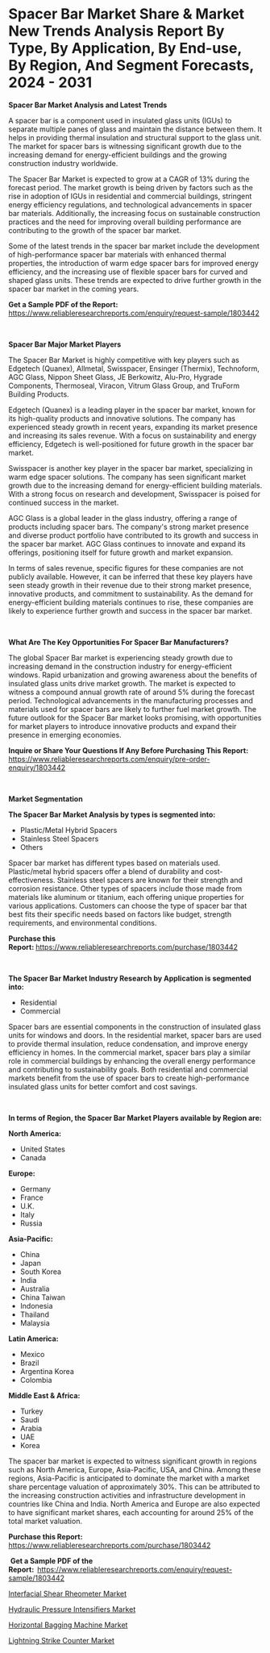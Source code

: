 <p><h1>Spacer Bar Market Share & Market New Trends Analysis Report By Type, By Application, By End-use, By Region, And Segment Forecasts, 2024 - 2031</h1></p><p><strong>Spacer Bar Market Analysis and Latest Trends</strong></p>
<p><p>A spacer bar is a component used in insulated glass units (IGUs) to separate multiple panes of glass and maintain the distance between them. It helps in providing thermal insulation and structural support to the glass unit. The market for spacer bars is witnessing significant growth due to the increasing demand for energy-efficient buildings and the growing construction industry worldwide.</p><p>The Spacer Bar Market is expected to grow at a CAGR of 13% during the forecast period. The market growth is being driven by factors such as the rise in adoption of IGUs in residential and commercial buildings, stringent energy efficiency regulations, and technological advancements in spacer bar materials. Additionally, the increasing focus on sustainable construction practices and the need for improving overall building performance are contributing to the growth of the spacer bar market.</p><p>Some of the latest trends in the spacer bar market include the development of high-performance spacer bar materials with enhanced thermal properties, the introduction of warm edge spacer bars for improved energy efficiency, and the increasing use of flexible spacer bars for curved and shaped glass units. These trends are expected to drive further growth in the spacer bar market in the coming years.</p></p>
<p><strong>Get a Sample PDF of the Report:&nbsp;</strong> <a href="https://www.reliableresearchreports.com/enquiry/request-sample/1803442">https://www.reliableresearchreports.com/enquiry/request-sample/1803442</a></p>
<p>&nbsp;</p>
<p><strong>Spacer Bar Major Market Players</strong></p>
<p><p>The Spacer Bar Market is highly competitive with key players such as Edgetech (Quanex), Allmetal, Swisspacer, Ensinger (Thermix), Technoform, AGC Glass, Nippon Sheet Glass, JE Berkowitz, Alu-Pro, Hygrade Components, Thermoseal, Viracon, Vitrum Glass Group, and TruForm Building Products.</p><p>Edgetech (Quanex) is a leading player in the spacer bar market, known for its high-quality products and innovative solutions. The company has experienced steady growth in recent years, expanding its market presence and increasing its sales revenue. With a focus on sustainability and energy efficiency, Edgetech is well-positioned for future growth in the spacer bar market.</p><p>Swisspacer is another key player in the spacer bar market, specializing in warm edge spacer solutions. The company has seen significant market growth due to the increasing demand for energy-efficient building materials. With a strong focus on research and development, Swisspacer is poised for continued success in the market.</p><p>AGC Glass is a global leader in the glass industry, offering a range of products including spacer bars. The company's strong market presence and diverse product portfolio have contributed to its growth and success in the spacer bar market. AGC Glass continues to innovate and expand its offerings, positioning itself for future growth and market expansion.</p><p>In terms of sales revenue, specific figures for these companies are not publicly available. However, it can be inferred that these key players have seen steady growth in their revenue due to their strong market presence, innovative products, and commitment to sustainability. As the demand for energy-efficient building materials continues to rise, these companies are likely to experience further growth and success in the spacer bar market.</p></p>
<p>&nbsp;</p>
<p><strong>What Are The Key Opportunities For Spacer Bar Manufacturers?</strong></p>
<p><p>The global Spacer Bar market is experiencing steady growth due to increasing demand in the construction industry for energy-efficient windows. Rapid urbanization and growing awareness about the benefits of insulated glass units drive market growth. The market is expected to witness a compound annual growth rate of around 5% during the forecast period. Technological advancements in the manufacturing processes and materials used for spacer bars are likely to further fuel market growth. The future outlook for the Spacer Bar market looks promising, with opportunities for market players to introduce innovative products and expand their presence in emerging economies.</p></p>
<p><strong>Inquire or Share Your Questions If Any Before Purchasing This Report:</strong> <a href="https://www.reliableresearchreports.com/enquiry/pre-order-enquiry/1803442">https://www.reliableresearchreports.com/enquiry/pre-order-enquiry/1803442</a></p>
<p>&nbsp;</p>
<p><strong>Market Segmentation</strong></p>
<p><strong>The Spacer Bar Market Analysis by types is segmented into:</strong></p>
<p><ul><li>Plastic/Metal Hybrid Spacers</li><li>Stainless Steel Spacers</li><li>Others</li></ul></p>
<p><p>Spacer bar market has different types based on materials used. Plastic/metal hybrid spacers offer a blend of durability and cost-effectiveness. Stainless steel spacers are known for their strength and corrosion resistance. Other types of spacers include those made from materials like aluminum or titanium, each offering unique properties for various applications. Customers can choose the type of spacer bar that best fits their specific needs based on factors like budget, strength requirements, and environmental conditions.</p></p>
<p><strong>Purchase this Report:&nbsp;</strong><a href="https://www.reliableresearchreports.com/purchase/1803442">https://www.reliableresearchreports.com/purchase/1803442</a></p>
<p>&nbsp;</p>
<p><strong>The Spacer Bar Market Industry Research by Application is segmented into:</strong></p>
<p><ul><li>Residential</li><li>Commercial</li></ul></p>
<p><p>Spacer bars are essential components in the construction of insulated glass units for windows and doors. In the residential market, spacer bars are used to provide thermal insulation, reduce condensation, and improve energy efficiency in homes. In the commercial market, spacer bars play a similar role in commercial buildings by enhancing the overall energy performance and contributing to sustainability goals. Both residential and commercial markets benefit from the use of spacer bars to create high-performance insulated glass units for better comfort and cost savings.</p></p>
<p>&nbsp;</p>
<p><strong>In terms of Region, the Spacer Bar Market Players available by Region are:</strong></p>
<p>
    <p> <strong> North America: </strong>
        <ul>
            <li>United States</li>
            <li>Canada</li>
        </ul>
        </p> 
    <p> <strong> Europe: </strong>
        <ul>
            <li>Germany</li>
            <li>France</li>
            <li>U.K.</li>
            <li>Italy</li>
            <li>Russia</li>
        </ul>
        </p> 
    <p> <strong> Asia-Pacific: </strong>
        <ul>
            <li>China</li>
            <li>Japan</li>
            <li>South Korea</li>
            <li>India</li>
            <li>Australia</li>
            <li>China Taiwan</li>
            <li>Indonesia</li>
            <li>Thailand</li>
            <li>Malaysia</li>
        </ul>
        </p> 
    <p> <strong> Latin America: </strong>
        <ul>
            <li>Mexico</li>
            <li>Brazil</li>
            <li>Argentina Korea</li>
            <li>Colombia</li>
        </ul>
        </p> 
    <p> <strong> Middle East & Africa: </strong>
        <ul>
            <li>Turkey</li>
            <li>Saudi</li>
            <li>Arabia</li>
            <li>UAE</li>
            <li>Korea</li>
        </ul>
    </p>
    </p>
<p><p>The spacer bar market is expected to witness significant growth in regions such as North America, Europe, Asia-Pacific, USA, and China. Among these regions, Asia-Pacific is anticipated to dominate the market with a market share percentage valuation of approximately 30%. This can be attributed to the increasing construction activities and infrastructure development in countries like China and India. North America and Europe are also expected to have significant market shares, each accounting for around 25% of the total market valuation.</p></p>
<p><strong>Purchase this Report: </strong><a href="https://www.reliableresearchreports.com/purchase/1803442">https://www.reliableresearchreports.com/purchase/1803442</a></p>
<p>&nbsp;<strong>Get a Sample PDF of the Report:&nbsp;&nbsp;</strong><a href="https://www.reliableresearchreports.com/enquiry/request-sample/1803442">https://www.reliableresearchreports.com/enquiry/request-sample/1803442</a></p>
<p><strong></strong></p>
<p><p><a href="https://military-diascia-e68.notion.site/Global-Interfacial-Shear-Rheometer-Market-by-Types-Applications-and-Major-Players-with-Regional-G-5fd4c98b5b794e9885008357540e2ccc">Interfacial Shear Rheometer Market</a></p><p><a href="https://view.publitas.com/reportprime-1/decoding-the-hydraulic-pressure-intensifiers-market-a-deep-dive-into-the-latest-market-trends-market-segmentation-and-competitive-analysis/">Hydraulic Pressure Intensifiers Market</a></p><p><a href="https://view.publitas.com/reportprime-1/horizontal-bagging-machine-market-size-market-trends-and-growth-outlook-forecasted-for-period-from-2024-to-2031/">Horizontal Bagging Machine Market</a></p><p><a href="https://view.publitas.com/reportprime-1/lightning-strike-counter-market-analysis-examines-its-scope-on-growth-opportunities-and-forecasted-trends-spanning-from-2024-to-2031/">Lightning Strike Counter Market</a></p></p>